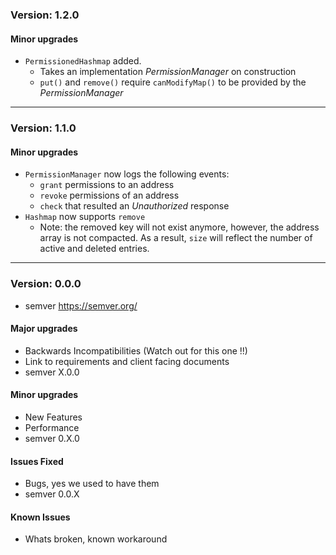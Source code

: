 ### Version: 1.2.0

#### Minor upgrades
* `PermissionedHashmap` added. 
  * Takes an implementation _PermissionManager_ on construction
  * `put()` and `remove()` require `canModifyMap()` to be provided by the _PermissionManager_
  
------------

### Version: 1.1.0

#### Minor upgrades
* `PermissionManager` now logs the following events: 
   * `grant` permissions to an address
   * `revoke` permissions of an address
   * `check` that resulted an _Unauthorized_ response
* `Hashmap` now supports `remove`
   * Note: the removed key will not exist anymore, however, the address array is not compacted. As a result, `size` will reflect the number of active and deleted entries.

------------

### Version: 0.0.0
* semver https://semver.org/

#### Major upgrades
* Backwards Incompatibilities (Watch out for this one !!)
* Link to requirements and client facing documents
* semver X.0.0

#### Minor upgrades
* New Features
* Performance
* semver 0.X.0

#### Issues Fixed
* Bugs, yes we used to have them
* semver 0.0.X

#### Known Issues
* Whats broken, known workaround
